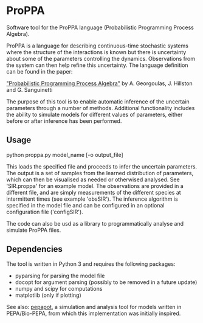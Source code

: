 # ProPPA

Software tool for the ProPPA language (Probabilistic Programming Process Algebra).

ProPPA is a language for describing continuous-time stochastic systems where the structure of the interactions is known but there is uncertainty about some of the parameters controlling the dynamics. Observations from the system can then help refine this uncertainty. The language definition can be found in the paper:

<a href=http://link.springer.com/chapter/10.1007/978-3-319-10696-0_21>"Probabilistic Programming Process Algebra"</a>
by A. Georgoulas, J. Hillston and G. Sanguinetti


The purpose of this tool is to enable automatic inference of the uncertain parameters through a number of methods. Additional functionality includes the ability to simulate models for different values of parameters, either before or after inference has been performed.

## Usage
python proppa.py model_name [-o output_file]

This loads the specified file and proceeds to infer the uncertain parameters. The output is a set of samples from the learned distribution of parameters, which can then be visualised as needed or otherwised analysed.
See 'SIR.proppa' for an example model. The observations are provided in a different file, and are simply measurements of the different species at intermittent times (see example 'obsSIR'). The inference algorithm is specified in the model file and can be configured in an optional configuration file ('configSIR').

The code can also be usd as a library to programmatically analyse and simulate ProPPA files.

## Dependencies
The tool is written in Python 3 and requires the following packages:
- pyparsing for parsing the model file
- docopt for argument parsing (possibly to be removed in a future update)
- numpy and scipy for computations
- matplotlib (only if plotting)

See also: <a href=https://github.com/allanderek/pepapot>pepapot</a>, a simulation and analysis tool for models written in PEPA/Bio-PEPA, from which this implementation was initially inspired.
